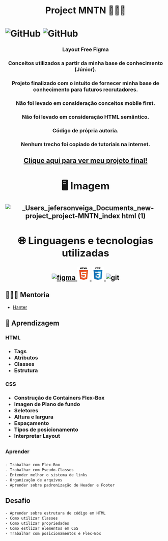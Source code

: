 <h1 align="center">Project MNTN&nbsp🧗🏽‍♂️<h1/>

  <img alt="GitHub" src="https://img.shields.io/badge/license-MIT-green">
  <img alt="GitHub" src="https://img.shields.io/badge/jveiiga-project%20MNTN-yellow">
 
<h3 align="center">Layout Free Figma<h3/> 
<h3 align="center">Conceitos utilizados a partir da minha base de conhecimento (Júnior).<h3/>
<h3 align="center">Projeto finalizado com o intuito de fornecer minha base de conhecimento para futuros recrutadores.<h3/>
<h3 align="center">Não foi levado em consideração conceitos mobile first.<h3/>
<h3 align="center">Não foi levado em consideração HTML semântico.<h3/>
<h3 align="center">Código de própria autoria.<h3/>
<h3 align="center">Nenhum trecho foi copiado de tutoriais na internet.<h3/>

<h2 align="center"><a href="">Clique aqui para ver meu projeto final!<a/><h2> 
  
## 🖥  Imagem
 
![_Users_jefersonveiga_Documents_new-project_project-MNTN_index html (1)](https://user-images.githubusercontent.com/57195630/126806012-36faf257-c109-4bf8-bcb6-ecff09444c68.png)

## 🌐 Linguagens e tecnologias utilizadas
<a href="https://www.figma.com/file/4cCIOASLzUQWUBP7jsVrN7/MNTN---Landing-Page-(Community)?node-id=0%3A1"> <img src="https://www.vectorlogo.zone/logos/figma/figma-icon.svg" alt="figma" width="40" height="40" target="_blank"/> </a>
<a href="https://github.com/jveiiga/project-MNTN/blob/main/index.html"> <img src="https://raw.githubusercontent.com/devicons/devicon/master/icons/html5/html5-original-wordmark.svg"  alt="html5" width="40" height="40" target="_blank"/> <a/> 
<a href="https://github.com/jveiiga/project-MNTN/blob/main/style-section-one.css"> <img src="https://raw.githubusercontent.com/devicons/devicon/master/icons/css3/css3-original-wordmark.svg" alt="css3" width="40" height="40" target="_blank"/> </a> 
<img src="https://www.vectorlogo.zone/logos/git-scm/git-scm-icon.svg" alt="git" width="40" height="40"/> 

## 👨🏻‍🏫 Mentoria

- <a href="https://github.com/hanters">Hanter<a/>
  
## 🌱 Aprendizagem
  
<h3>HTML<h3/>
  
  - Tags
  - Atributos 
  - Classes
  - Estrutura 
  
<h3>CSS<h3/>

   - Construção de Containers Flex-Box
   - Imagen de Plano de fundo  
   - Seletores
   - Altura e largura 
   - Espaçamento
   - Tipos de posicionamento 
   - Interpretar Layout
  
 ## <h3>Aprender<h3/>
    - Trabalhar com Flex-Box
    - Trabalhar com Pseudo-Classes
    - Entender melhor o sistema de links
    - Organização de arquivos
    - Aprender sobre padronização de Header e Footer
    
 ## Desafio
    - Aprender sobre estrutura de código em HTML
    - Como utilizar Classes 
    - Como utilizar propriedades 
    - Como estlizar elementos em CSS
    - Trabalhar com posicionamentos e Flex-Box


 
